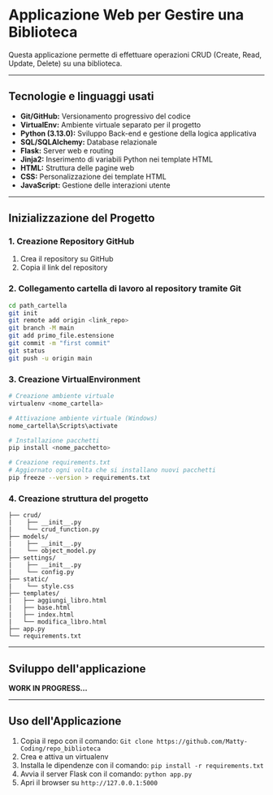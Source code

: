 # Applicazione Web per Gestire una Biblioteca

Questa applicazione permette di effettuare operazioni CRUD (Create, Read, Update, Delete) su una biblioteca.

---

## Tecnologie e linguaggi usati

* **Git/GitHub:** Versionamento progressivo del codice
* **VirtualEnv:** Ambiente virtuale separato per il progetto
* **Python (3.13.0):** Sviluppo Back-end e gestione della logica applicativa
* **SQL/SQLAlchemy:** Database relazionale
* **Flask:** Server web e routing
* **Jinja2:** Inserimento di variabili Python nei template HTML
* **HTML:** Struttura delle pagine web
* **CSS:** Personalizzazione dei template HTML
* **JavaScript:** Gestione delle interazioni utente

---

## Inizializzazione del Progetto

### 1. Creazione Repository GitHub

1. Crea il repository su GitHub
2. Copia il link del repository

### 2. Collegamento cartella di lavoro al repository tramite Git

```bash
cd path_cartella
git init
git remote add origin <link_repo>
git branch -M main
git add primo_file.estensione
git commit -m "first commit"
git status
git push -u origin main
```

### 3. Creazione VirtualEnvironment

```bash
# Creazione ambiente virtuale
virtualenv <nome_cartella>

# Attivazione ambiente virtuale (Windows)
nome_cartella\Scripts\activate

# Installazione pacchetti
pip install <nome_pacchetto>

# Creazione requirements.txt
# Aggiornato ogni volta che si installano nuovi pacchetti
pip freeze --version > requirements.txt
```

### 4. Creazione struttura del progetto

```text
├── crud/
|    ├── __init__.py
|    └── crud_function.py
├── models/
|    ├── __init__.py
|    └── object_model.py
├── settings/
|    ├── __init__.py
|    └── config.py
├── static/
|    └── style.css
├── templates/
|   ├── aggiungi_libro.html
|   ├── base.html
|   ├── index.html
|   └── modifica_lìbro.html
├── app.py
└── requirements.txt
```

---

## Sviluppo dell'applicazione

**WORK IN PROGRESS...**

---

## Uso dell'Applicazione

1. Copia il repo con il comando: `Git clone https://github.com/Matty-Coding/repo_biblioteca`
2. Crea e attiva un virtualenv
3. Installa le dipendenze con il comando: `pip install -r requirements.txt`
4. Avvia il server Flask con il comando: `python app.py`
5. Apri il browser su `http://127.0.0.1:5000`


